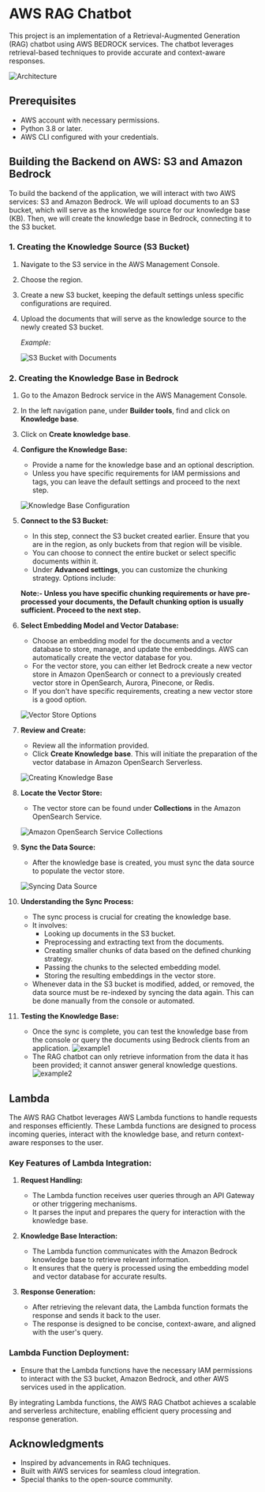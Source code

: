 # AWS RAG Chatbot

This project is an implementation of a Retrieval-Augmented Generation (RAG) chatbot using AWS BEDROCK services. The chatbot leverages retrieval-based techniques to provide accurate and context-aware responses.

![Architecture](https://github.com/kishore1919/aws_rag_chatbot/blob/main/images/AWS%20RAG%20Chat%20bot.png?raw=true)

## Prerequisites

- AWS account with necessary permissions.
- Python 3.8 or later.
- AWS CLI configured with your credentials.

## Building the Backend on AWS: S3 and Amazon Bedrock

To build the backend of the application, we will interact with two AWS services: S3 and Amazon Bedrock. We will upload documents to an S3 bucket, which will serve as the knowledge source for our knowledge base (KB). Then, we will create the knowledge base in Bedrock, connecting it to the S3 bucket.

### 1. Creating the Knowledge Source (S3 Bucket)

1.  Navigate to the S3 service in the AWS Management Console.
2.  Choose the region.
3.  Create a new S3 bucket, keeping the default settings unless specific configurations are required.
4.  Upload the documents that will serve as the knowledge source to the newly created S3 bucket.

    _Example:_

    ![S3 Bucket with Documents](https://github.com/kishore1919/aws_rag_chatbot/blob/main/images/10.jpeg?raw=true)

### 2. Creating the Knowledge Base in Bedrock

1.  Go to the Amazon Bedrock service in the AWS Management Console.
2.  In the left navigation pane, under **Builder tools**, find and click on **Knowledge base**.
3.  Click on **Create knowledge base**.

4.  **Configure the Knowledge Base:**

    - Provide a name for the knowledge base and an optional description.
    - Unless you have specific requirements for IAM permissions and tags, you can leave the default settings and proceed to the next step.

    ![Knowledge Base Configuration](https://github.com/kishore1919/aws_rag_chatbot/blob/main/images/6.jpeg?raw=true)

5.  **Connect to the S3 Bucket:**

    - In this step, connect the S3 bucket created earlier. Ensure that you are in the region, as only buckets from that region will be visible.
    - You can choose to connect the entire bucket or select specific documents within it.
    - Under **Advanced settings**, you can customize the chunking strategy. Options include:

    **Note:- Unless you have specific chunking requirements or have pre-processed your documents, the **Default chunking** option is usually sufficient. Proceed to the next step.**


6.  **Select Embedding Model and Vector Database:**

    - Choose an embedding model for the documents and a vector database to store, manage, and update the embeddings. AWS can automatically create the vector database for you.
    - For the vector store, you can either let Bedrock create a new vector store in Amazon OpenSearch or connect to a previously created vector store in OpenSearch, Aurora, Pinecone, or Redis.
    - If you don't have specific requirements, creating a new vector store is a good option.

    ![Vector Store Options](https://github.com/kishore1919/aws_rag_chatbot/blob/main/images/9.jpeg?raw=true)

7.  **Review and Create:**

    - Review all the information provided.
    - Click **Create Knowledge base**. This will initiate the preparation of the vector database in Amazon OpenSearch Serverless.

    ![Creating Knowledge Base](https://github.com/kishore1919/aws_rag_chatbot/blob/main/images/7.jpeg?raw=true)

8.  **Locate the Vector Store:**

    - The vector store can be found under **Collections** in the Amazon OpenSearch Service.

    ![Amazon OpenSearch Service Collections](https://github.com/kishore1919/aws_rag_chatbot/blob/main/images/1.jpeg?raw=true)

9.  **Sync the Data Source:**

    - After the knowledge base is created, you must sync the data source to populate the vector store.

    ![Syncing Data Source](https://github.com/kishore1919/aws_rag_chatbot/blob/main/images/4.jpeg?raw=true)

10. **Understanding the Sync Process:**

    - The sync process is crucial for creating the knowledge base.
    - It involves:
      - Looking up documents in the S3 bucket.
      - Preprocessing and extracting text from the documents.
      - Creating smaller chunks of data based on the defined chunking strategy.
      - Passing the chunks to the selected embedding model.
      - Storing the resulting embeddings in the vector store.
    - Whenever data in the S3 bucket is modified, added, or removed, the data source must be re-indexed by syncing the data again. This can be done manually from the console or automated.

11. **Testing the Knowledge Base:**
    - Once the sync is complete, you can test the knowledge base from the console or query the documents using Bedrock clients from an application.
    ![example1](https://github.com/kishore1919/aws_rag_chatbot/blob/main/images/screenshot-1.png?raw=true)
    - The RAG chatbot can only retrieve information from the data it has been provided; it cannot answer general knowledge questions.
    ![example2](https://github.com/kishore1919/aws_rag_chatbot/blob/main/images/screenshot-2.png?raw=true)

## Lambda

The AWS RAG Chatbot leverages AWS Lambda functions to handle requests and responses efficiently. These Lambda functions are designed to process incoming queries, interact with the knowledge base, and return context-aware responses to the user.

### Key Features of Lambda Integration:

1. **Request Handling:**
    - The Lambda function receives user queries through an API Gateway or other triggering mechanisms.
    - It parses the input and prepares the query for interaction with the knowledge base.

2. **Knowledge Base Interaction:**
    - The Lambda function communicates with the Amazon Bedrock knowledge base to retrieve relevant information.
    - It ensures that the query is processed using the embedding model and vector database for accurate results.

3. **Response Generation:**
    - After retrieving the relevant data, the Lambda function formats the response and sends it back to the user.
    - The response is designed to be concise, context-aware, and aligned with the user's query.

### Lambda Function Deployment:

- Ensure that the Lambda functions have the necessary IAM permissions to interact with the S3 bucket, Amazon Bedrock, and other AWS services used in the application.

By integrating Lambda functions, the AWS RAG Chatbot achieves a scalable and serverless architecture, enabling efficient query processing and response generation.


## Acknowledgments

- Inspired by advancements in RAG techniques.
- Built with AWS services for seamless cloud integration.
- Special thanks to the open-source community.
